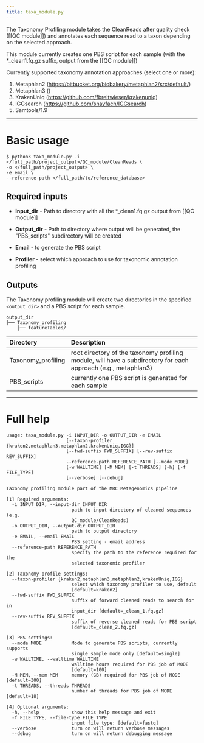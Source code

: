 ```yaml
---
title: taxa_module.py
---
```


The Taxonomy Profiling module takes the CleanReads after quality check ([[QC module]]) and annotates each sequence read to a taxon depending on the selected approach.

This module currently creates one PBS script for each sample (with the *_clean1.fq.gz suffix, output from the [[QC module]])

Currently supported taxonomy annotation approaches (select one or more): 

1. Metaphlan2 (https://bitbucket.org/biobakery/metaphlan2/src/default/)
1. Metaphlan3 ()
1. KrakenUniq (https://github.com/fbreitwieser/krakenuniq)
1. IGGsearch (https://github.com/snayfach/IGGsearch)
1. Samtools/1.9


***


# Basic usage

```
$ python3 taxa_module.py -i </full_path/project_output>/QC_module/CleanReads \
-o </full_path/project_output> \
-e email \
--reference-path </full_path/to/reference_database>
```

## Required inputs

* **Input_dir** - Path to directory with all the *_clean1.fq.gz output from [[QC module]]

* **Output_dir**  - Path to directory where output will be generated, the "PBS_scripts" subdirectory will be created

* **Email** - to generate the PBS script

* **Profiler** - select which approach to use for taxonomic annotation profiling

## Outputs

The Taxonomy profiling module will create two directories in the specified `<output_dir>` and a PBS script for each sample.

```
output_dir
├── Taxonomy_profiling
    ├── featureTables/
```

|Directory | Description |
|:---------|:-------------|
| Taxonomy_profiling | root directory of the taxonomy profiling module, will have a subdirectory for each approach (e.g., metaphlan3) |
| PBS_scripts | currently one PBS script is generated for each sample |


***


# Full help

```
usage: taxa_module.py -i INPUT_DIR -o OUTPUT_DIR -e EMAIL
                      [--taxon-profiler {kraken2,metaphlan3,metaphlan2,krakenUniq,IGG}]
                      [--fwd-suffix FWD_SUFFIX] [--rev-suffix REV_SUFFIX]
                      --reference-path REFERENCE_PATH [--mode MODE]
                      [-w WALLTIME] [-M MEM] [-t THREADS] [-h] [-f FILE_TYPE]
                      [--verbose] [--debug]

Taxonomy profiling module part of the MRC Metagenomics pipeline

[1] Required arguments:
  -i INPUT_DIR, --input-dir INPUT_DIR
                        path to input directory of cleaned sequences (e.g.
                        QC_module/CleanReads)
  -o OUTPUT_DIR, --output-dir OUTPUT_DIR
                        path to output directory
  -e EMAIL, --email EMAIL
                        PBS setting - email address
  --reference-path REFERENCE_PATH
                        specify the path to the reference required for the
                        selected taxonomic profiler

[2] Taxonomy profile settings:
  --taxon-profiler {kraken2,metaphlan3,metaphlan2,krakenUniq,IGG}
                        select which taxonomy profiler to use, default
                        [default=kraken2]
  --fwd-suffix FWD_SUFFIX
                        suffix of forward cleaned reads to search for in
                        input_dir [default=_clean_1.fq.gz]
  --rev-suffix REV_SUFFIX
                        suffix of reverse cleaned reads for PBS script
                        [default=_clean_2.fq.gz]

[3] PBS settings:
  --mode MODE           Mode to generate PBS scripts, currently supports
                        single sample mode only [default=single]
  -w WALLTIME, --walltime WALLTIME
                        walltime hours required for PBS job of MODE
                        [default=100]
  -M MEM, --mem MEM     memory (GB) required for PBS job of MODE [default=300]
  -t THREADS, --threads THREADS
                        number of threads for PBS job of MODE [default=18]

[4] Optional arguments:
  -h, --help            show this help message and exit
  -f FILE_TYPE, --file-type FILE_TYPE
                        input file type: [default=fastq]
  --verbose             turn on will return verbose messages
  --debug               turn on will return debugging message

```
